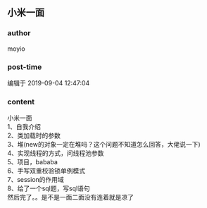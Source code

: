 ## 小米一面
### author 
moyio
### post-time 

编辑于  2019-09-04 12:47:04
### content 
<div class="post-topic-des nc-post-content">
 小米一面
 <br/>
 1、自我介绍
 <br/>
 2、类加载时的参数
 <br/>
 3、堆(new的对象一定在堆吗？这个问题不知道怎么回答，大佬说一下)
 <br/>
 4、实现线程的方式，问线程池参数
 <br/>
 5、项目，bababa
 <br/>
 6、手写双重校验锁单例模式
 <br/>
 7、session的作用域
 <br/>
 8、给了一个sql题，写sql语句
 <br/>
 然后完了。。是不是一面二面没有连着就是凉了
</div>
